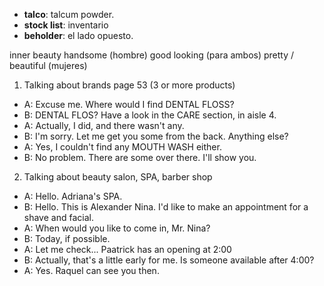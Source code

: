 - **talco**: talcum powder.
- **stock list**: inventario
- **beholder**: el lado opuesto.

inner beauty
handsome (hombre)
good looking (para ambos)
pretty / beautiful (mujeres)

1. Talking about brands page 53 (3 or more products)

- A: Excuse me. Where would I find DENTAL FLOSS?
- B: DENTAL FLOS? Have a look in the CARE section, in aisle 4.
- A: Actually, I did, and there wasn't any.
- B: I'm sorry. Let me get you some from the back. Anything else?
- A: Yes, I couldn't find any MOUTH WASH either.
- B: No problem. There are some over there. I'll show you.

2. Talking about beauty salon, SPA, barber shop

- A: Hello. Adriana's SPA.
- B: Hello. This is Alexander Nina. I'd like to make an appointment for a shave and facial.
- A: When would you like to come in, Mr. Nina?
- B: Today, if possible.
- A: Let me check... Paatrick has an opening at 2:00
- B: Actually, that's a little early for me. Is someone available after 4:00?
- A: Yes. Raquel can see you then.
